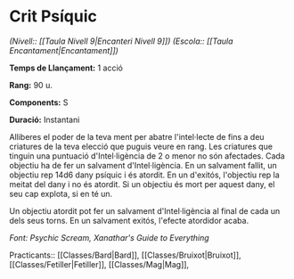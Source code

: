 # Crit Psíquic

*(Nivell:: [[Taula Nivell 9|Encanteri Nivell 9]]) (Escola:: [[Taula Encantament|Encantament]])*

**Temps de Llançament:** 1 acció

**Rang:** 90 u.

**Components:** S

**Duració:** Instantani

Alliberes el poder de la teva ment per abatre l'intel·lecte de fins a deu criatures de la teva elecció que puguis veure en rang. Les criatures que tinguin una puntuació d'Intel·ligència de 2 o menor no són afectades.
Cada objectiu ha de fer un salvament d'Intel·ligència. En un salvament fallit, un objectiu rep 14d6 dany psíquic i és atordit. En un d'exitós, l'objectiu rep la meitat del dany i no és atordit. Si un objectiu és mort per aquest dany, el seu cap explota, si en té un.

Un objectiu atordit pot fer un salvament d'Intel·ligència al final de cada un dels seus torns. En un salvament exitós, l'efecte atordidor acaba.


*Font: Psychic Scream, Xanathar's Guide to Everything*



Practicants:: [[Classes/Bard|Bard]], [[Classes/Bruixot|Bruixot]], [[Classes/Fetiller|Fetiller]], [[Classes/Mag|Mag]],